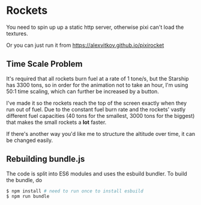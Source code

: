 # Rockets

You need to spin up up a static http server, otherwise pixi can't load the textures.

Or you can just run it from https://alexvitkov.github.io/pixirocket


## Time Scale Problem
It's required that all rockets burn fuel at a rate of 1 tone/s, 
but the Starship has 3300 tons, so in order for the animation not to take an hour,
I'm using 50:1 time scaling, which can further be increased by a button.

I've made it so the rockets reach the top of the screen exactly when they run out of fuel.
Due to the constant fuel burn rate and the rockets' vastly different fuel capacities 
(40 tons for the smallest, 3000 tons for the biggest) that makes the small rockets a **lot** faster.

If there's another way you'd like me to structure the altitude over time, it can be changed easily.


## Rebuilding bundle.js
The code is split into ES6 modules and uses the esbuild bundler. To build the bundle, do

```bash
$ npm install # need to run once to install esbuild
$ npm run bundle
```

